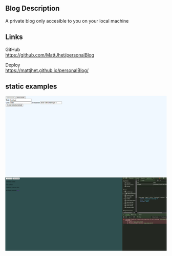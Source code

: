## Blog Description

A private blog only accesible to you on your local machine 



## Links

GitHub <br>
https://github.com/MattJhet/personalBlog

Deploy <br>
https://mattjhet.github.io/personalBlog/

## static examples
<img src="./assets\images\homepage.png" alt="home page light mode"/><br>
<img src="./assets\images\blogpage.png" alt="blog page dark mode"/><br>
